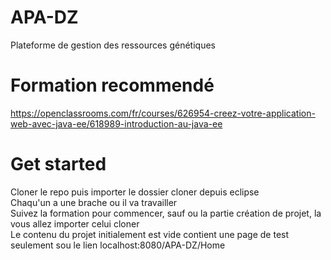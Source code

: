# APA-DZ
Plateforme de gestion des ressources génétiques
# Formation recommendé 
https://openclassrooms.com/fr/courses/626954-creez-votre-application-web-avec-java-ee/618989-introduction-au-java-ee
# Get started 
Cloner le repo puis importer le dossier cloner depuis eclipse <br/>
Chaqu'un a une brache ou il va travailler<br/>
Suivez la formation pour commencer, sauf ou la partie création de projet, la vous allez importer celui cloner <br/>
Le contenu du projet initialement est vide contient une page de test seulement sou le lien localhost:8080/APA-DZ/Home



